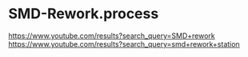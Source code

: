 # SMD-Rework.process
https://www.youtube.com/results?search_query=SMD+rework https://www.youtube.com/results?search_query=smd+rework+station
